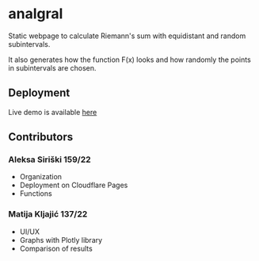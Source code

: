 # analgral

Static webpage to calculate Riemann's sum with equidistant and random subintervals.

It also generates how the function F(x) looks and how randomly the points in subintervals are chosen.

## Deployment
Live demo is available [here](https://analgral.tmina.org)

## Contributors

### Aleksa Siriški 159/22
* Organization
* Deployment on Cloudflare Pages
* Functions

### Matija Kljajić 137/22
* UI/UX
* Graphs with Plotly library
* Comparison of results
